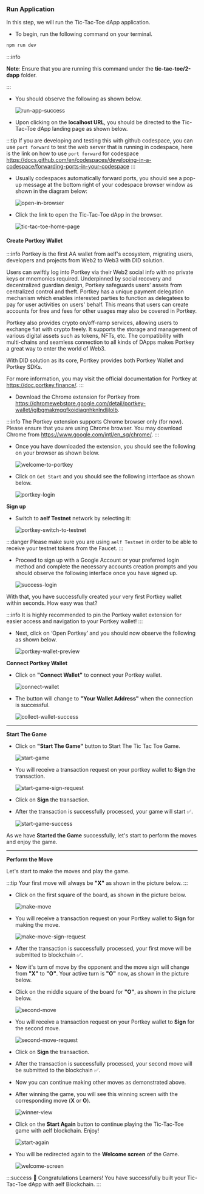 ### Run Application

In this step, we will run the Tic-Tac-Toe dApp application.

- To begin, run the following command on your terminal.

```bash title="Terminal"
npm run dev
```

:::info

**Note**: Ensure that you are running this command under the **tic-tac-toe/2-dapp** folder.

:::

- You should observe the following as shown below.

  ![run-app-success](/img/vote-npm-run-console.png)

- Upon clicking on the **localhost URL**, you should be directed to the Tic-Tac-Toe dApp landing page as shown below.

:::tip
If you are developing and testing this with github codespace, you can use `port forward` to test the web server that is running in codespace, here is the link on how to use `port forward` for codespace https://docs.github.com/en/codespaces/developing-in-a-codespace/forwarding-ports-in-your-codespace
:::

- Usually codespaces automatically forward ports, you should see a pop-up message at the bottom right of your codespace browser window as shown in the diagram below:

  ![open-in-browser](/img/codespace-forwarded-port.png)

- Click the link to open the Tic-Tac-Toe dApp in the browser.

  ![tic-tac-toe-home-page](/img/tic-tac-toe-home-page.png)

#### Create Portkey Wallet

:::info
Portkey is the first AA wallet from aelf's ecosystem, migrating users, developers and projects from Web2 to Web3 with DID solution.

Users can swiftly log into Portkey via their Web2 social info with no private keys or mnemonics required. Underpinned by social recovery and decentralized guardian design, Portkey safeguards users' assets from centralized control and theft. Portkey has a unique payment delegation mechanism which enables interested parties to function as delegatees to pay for user activities on users' behalf. This means that users can create accounts for free and fees for other usages may also be covered in Portkey.

Portkey also provides crypto on/off-ramp services, allowing users to exchange fiat with crypto freely. It supports the storage and management of various digital assets such as tokens, NFTs, etc. The compatibility with multi-chains and seamless connection to all kinds of DApps makes Portkey a great way to enter the world of Web3.

With DID solution as its core, Portkey provides both Portkey Wallet and Portkey SDKs.

For more information, you may visit the official documentation for Portkey at https://doc.portkey.finance/.
:::


- Download the Chrome extension for Portkey from https://chromewebstore.google.com/detail/portkey-wallet/iglbgmakmggfkoidiagnhknlndljlolb.

:::info
The Portkey extension supports Chrome browser only (for now). Please ensure that you are using Chrome browser.
You may download Chrome from https://www.google.com/intl/en_sg/chrome/.
:::

- Once you have downloaded the extension, you should see the following on your browser as shown below.

   ![welcome-to-portkey](/img/welcome-to-portkey.png)

- Click on `Get Start` and you should see the following interface as shown below.

   ![portkey-login](/img/portkey-login.png)


**Sign up** 

- Switch to **aelf Testnet** network by selecting it:

   ![portkey-switch-to-testnet](/img/portkey-switch-to-testnet.png)

:::danger
Please make sure you are using `aelf Testnet` in order to be able to receive your testnet tokens from the Faucet.
:::

- Proceed to sign up with a Google Account or your preferred login method and complete the necessary accounts creation prompts and you should observe the following interface once you have signed up.

   ![success-login](/img/success-login.png)

With that, you have successfully created your very first Portkey wallet within seconds. How easy was that?

:::info
It is highly recommended to pin the Portkey wallet extension for easier access and navigation to your Portkey wallet!
:::

- Next, click on ‘Open Portkey’ and you should now observe the following as shown below.

   ![portkey-wallet-preview](/img/portkey-wallet-preview.png)

**Connect Portkey Wallet**

- Click on **"Connect Wallet"** to connect your Portkey wallet.

   ![connect-wallet](/img/tic-tac-toe-connect-wallet.png)

- The button will change to **"Your Wallet Address"** when the connection is successful.

   ![collect-wallet-success](/img/tic-tac-toe-wallet-connect-success.png)

--- 

**Start The Game**

- Click on **"Start The Game"** button to Start The Tic Tac Toe Game.

   ![start-game](/img/start-game-button.png)

- You will receive a transaction request on your portkey wallet to  **Sign** the transaction.

   ![start-game-sign-request](/img/start-game-sign-request.png)

- Click on **Sign** the transaction.

- After the transaction is successfully processed, your game will start ✅.

   ![start-game-success](/img/start-game-success.png)

As we have **Started the Game** successfully, let's start to perform the moves and enjoy the game.

---

**Perform the Move**

  Let's start to make the moves and play the game.

:::tip
Your first move will always be **"X"** as shown in the picture below.
:::

- Click on the first square of the board, as shown in the picture below.

   ![make-move](/img/make-move.png)

- You will receive a transaction request on your Portkey wallet to **Sign** for making the move.

   ![make-move-sign-request](/img/make-move-sign-request.png)

- After the transaction is successfully processed, your first move will be submitted to blockchain ✅.

- Now it's turn of move by the opponent and the move sign will change from **"X"** to **"O"**. Your active turn is **"O"** now, as shown in the picture below.

- Click on the middle square of the board for **"O"**, as shown in the picture below.

   ![second-move](/img/second-move.png)

- You will receive a transaction request on your Portkey wallet to **Sign** for the second move.

   ![second-move-request](/img/second-move-request.png)

- Click on **Sign** the transaction.

- After the transaction is successfully processed, your second move will be submitted to the blockchain ✅.

- Now you can continue making other moves as demonstrated above.

- After winning the game, you will see this winning screen with the corresponding move (**X** or **O**).

   ![winner-view](/img/winner-view.png)

- Click on the **Start Again** button to continue playing the Tic-Tac-Toe game with aelf blockchain. Enjoy!

   ![start-again](/img/start-again.png)

- You will  be redirected again to the **Welcome screen** of the Game.

   ![welcome-screen](/img/welcome-screen.png)

:::success
🎉 Congratulations Learners! You have successfully built your Tic-Tac-Toe dApp with aelf Blockchain.
:::

